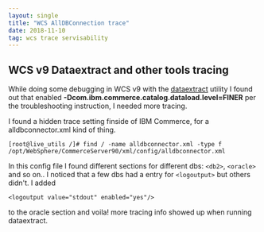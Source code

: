 ```yaml
---
layout: single
title: "WCS AllDBConnection trace"
date: 2018-11-10
tag: wcs trace servisability 
---
```

## WCS v9 Dataextract and other tools tracing
While doing some debugging in WCS v9 with the [dataextract](https://www.ibm.com/support/knowledgecenter/en/SSZLC2_9.0.0/com.ibm.commerce.data.doc/refs/rml_dataextract_dup.htm) utility I found out that enabled **-Dcom.ibm.commerce.catalog.dataload.level=FINER** per the troubleshooting instruction, I needed more tracing.

I found a hidden trace setting finside of IBM Commerce, for a alldbconnector.xml kind of thing.
```
[root@live_utils /]# find / -name alldbconnector.xml -type f 
/opt/WebSphere/CommerceServer90/xml/config/alldbconnector.xml
```

In this config file I found different sections for different dbs: `<db2>`, `<oracle>` and so on.. I noticed that a few dbs had a entry for `<logoutput>` but others didn't. I added 

```
<logoutput value="stdout" enabled="yes"/>
```

 to the oracle section and voila! more tracing info showed up when running dataextract.

